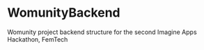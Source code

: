 # WomunityBackend
Womunity project backend structure for the second Imagine Apps Hackathon, FemTech
